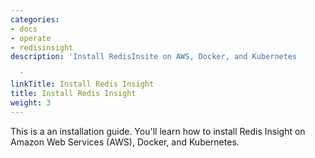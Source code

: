 ```yaml
---
categories:
- docs
- operate
- redisinsight
description: 'Install RedisInsite on AWS, Docker, and Kubernetes

  '
linkTitle: Install Redis Insight
title: Install Redis Insight
weight: 3
---
```


This is a an installation guide. You'll learn how to install Redis Insight on Amazon Web Services (AWS), Docker, and Kubernetes.